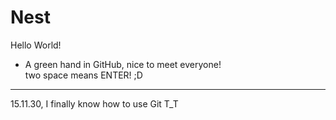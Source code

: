 # Nest
Hello World!
+ A green hand in GitHub, nice to meet everyone!  
two space means ENTER! ;D
----------  
15.11.30, I finally know how to use Git T_T
